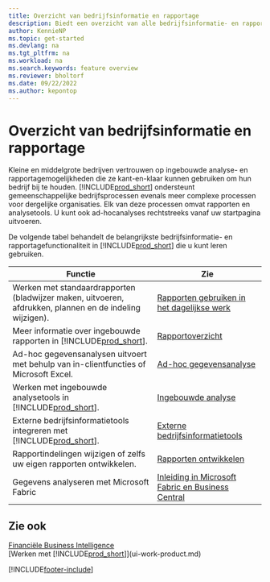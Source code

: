 ```yaml
---
title: Overzicht van bedrijfsinformatie en rapportage
description: Biedt een overzicht van alle bedrijfsinformatie- en rapportagefuncties die worden ondersteund in Business Central.
author: KennieNP
ms.topic: get-started
ms.devlang: na
ms.tgt_pltfrm: na
ms.workload: na
ms.search.keywords: feature overview
ms.reviewer: bholtorf
ms.date: 09/22/2022
ms.author: kepontop
---
```

# <a name="business-intelligence-and-reporting-overview"></a>Overzicht van bedrijfsinformatie en rapportage

Kleine en middelgrote bedrijven vertrouwen op ingebouwde analyse- en rapportagemogelijkheden die ze kant-en-klaar kunnen gebruiken om hun bedrijf bij te houden. [!INCLUDE[prod_short](includes/prod_short.md)] ondersteunt gemeenschappelijke bedrijfsprocessen evenals meer complexe processen voor dergelijke organisaties. Elk van deze processen omvat rapporten en analysetools. U kunt ook ad-hocanalyses rechtstreeks vanaf uw startpagina uitvoeren.  

De volgende tabel behandelt de belangrijkste bedrijfsinformatie- en rapportagefunctionaliteit in [!INCLUDE[prod_short](includes/prod_short.md)] die u kunt leren gebruiken.

| Functie | Zie |
| --- | --- |
| Werken met standaardrapporten (bladwijzer maken, uitvoeren, afdrukken, plannen en de indeling wijzigen). | [Rapporten gebruiken in het dagelijkse werk](reports-use-reports.md) |
| Meer informatie over ingebouwde rapporten in [!INCLUDE[prod_short](includes/prod_short.md)]. |[Rapportoverzicht](reports-available-reports.md)|
| Ad-hoc gegevensanalysen uitvoert met behulp van in-clientfuncties of Microsoft Excel. | [Ad-hoc gegevensanalyse](reports-adhoc-analysis.md) |
| Werken met ingebouwde analysetools in [!INCLUDE[prod_short](includes/prod_short.md)].| [Ingebouwde analyse](reports-built-in-analytics.md) |
| Externe bedrijfsinformatietools integreren met [!INCLUDE[prod_short](includes/prod_short.md)].| [Externe bedrijfsinformatietools](reports-external-analysis.md) |
|Rapportindelingen wijzigen of zelfs uw eigen rapporten ontwikkelen. |[Rapporten ontwikkelen](reports-develop-reports.md)|
|Gegevens analyseren met Microsoft Fabric| [Inleiding in Microsoft Fabric en Business Central](admin-fabric.md) |

## <a name="see-also"></a>Zie ook

[Financiële Business Intelligence](bi.md)  
[Werken met [!INCLUDE[prod_short](includes/prod_short.md)]](ui-work-product.md)  

[!INCLUDE[footer-include](includes/footer-banner.md)]
